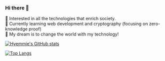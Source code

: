 ### Hi there 👋

<!-- **hyemmie/hyemmie** is a ✨ _special_ ✨ repository because its `README.md` (this file) appears on your GitHub profile.

Here are some ideas to get you started:

- 🔭 I’m currently working on ...
- 🌱 I’m currently learning ...
- 👯 I’m looking to collaborate on ...
- 🤔 I’m looking for help with ...
- 💬 Ask me about ...
- 📫 How to reach me: ...
- 😄 Pronouns: ...
- ⚡ Fun fact: ... -->

🔭 Interested in all the technologies that enrich society.  
🌱 Currently learning web development and cryptography (focusing on zero-knowledge proof)   
🚀 My dream is to change the world with my technology!  

[![Hyemmie's GitHub stats](https://github-readme-stats.vercel.app/api?username=hyemmie&count_private=true&theme=vue&show_icons=true)](https://github.com/hyemmie/github-readme-stats)

[![Top Langs](https://github-readme-stats.vercel.app/api/top-langs/?username=lynn0506&hide=css&layout=compact&theme=vue)](https://github.com/anuraghazra/github-readme-stats)
